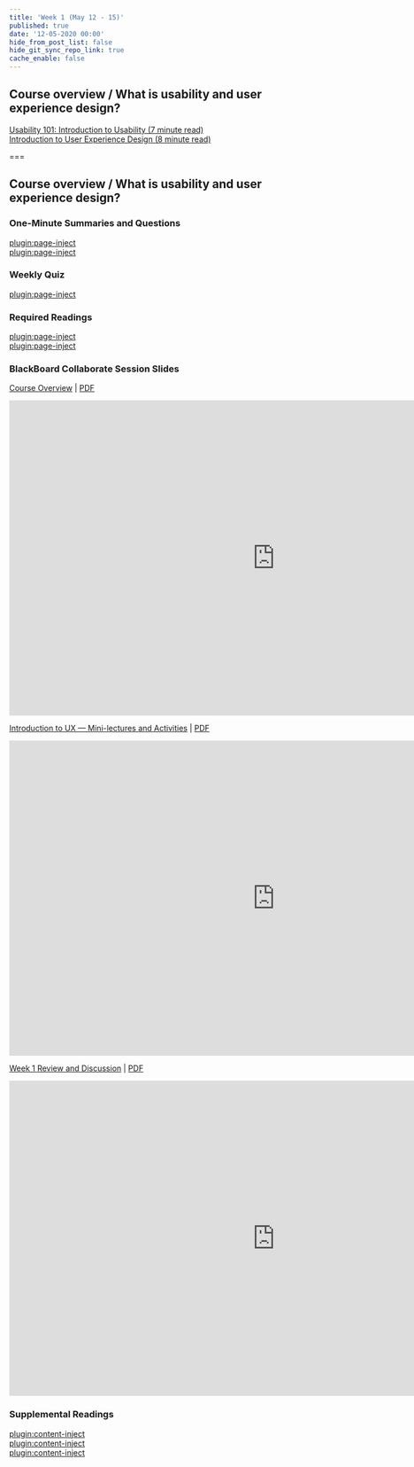 ```yaml
---
title: 'Week 1 (May 12 - 15)'
published: true
date: '12-05-2020 00:00'
hide_from_post_list: false
hide_git_sync_repo_link: true
cache_enable: false
---
```


## Course overview / What is usability and user experience design?

[Usability 101: Introduction to Usability (7 minute read)](https://www.nngroup.com/articles/usability-101-introduction-to-usability/)  
[Introduction to User Experience Design (8 minute read)](https://blog.marvelapp.com/introduction-user-experience-design/)  

===

## **Course overview / What is usability and user experience design?**

### One-Minute Summaries and Questions  
[plugin:page-inject](../../canvaslms-assignments/one-minute-summaries/week-01-1)  
[plugin:page-inject](../../canvaslms-assignments/one-minute-summaries/week-01-2)  

### Weekly Quiz
[plugin:page-inject](../../canvaslms-assignments/weekly-review-quizzes/week-01)

### Required Readings  
[plugin:page-inject](../../weekly-readings/week-01-1)  
[plugin:page-inject](../../weekly-readings/week-01-2)  

### BlackBoard Collaborate Session Slides
[Course Overview](https://docs.google.com/presentation/d/e/2PACX-1vTKZRKlbcvTmBxQ8Z0sI-rrZrssiKlhSylAWFNQOfnNDcEUg_W7eQoTZcwpLqHAuCHKnUZf4bsa9nxc/pub?start=false&loop=false&delayms=3000) | [PDF](https://canvas.sfu.ca/courses/53207/files/folder/Downloads/Slides%20PDFs/Course%20Overview)
<div class="grav-youtube"><iframe src="https://docs.google.com/presentation/d/e/2PACX-1vTKZRKlbcvTmBxQ8Z0sI-rrZrssiKlhSylAWFNQOfnNDcEUg_W7eQoTZcwpLqHAuCHKnUZf4bsa9nxc/embed?start=false&loop=false&delayms=3000" frameborder="0" width="960" height="569" allowfullscreen="true" mozallowfullscreen="true" webkitallowfullscreen="true"></iframe></div>

[Introduction to UX — Mini-lectures and Activities](https://docs.google.com/presentation/d/e/2PACX-1vTpiniHU6aTljSp3Ro350gacrl87zBkxomzXgBsjadncnZMZtFdkcjHq4GsGL7kL8yceJIB_9whVG-Y/pub?start=false&loop=false&delayms=3000) | [PDF](https://canvas.sfu.ca/courses/53207/files/folder/Downloads/Slides%20PDFs/Mini-Lectures%20and%20Activities/Week-01)
<div class="grav-youtube"><iframe src="https://docs.google.com/presentation/d/e/2PACX-1vTpiniHU6aTljSp3Ro350gacrl87zBkxomzXgBsjadncnZMZtFdkcjHq4GsGL7kL8yceJIB_9whVG-Y/embed?start=false&loop=false&delayms=3000" frameborder="0" width="960" height="569" allowfullscreen="true" mozallowfullscreen="true" webkitallowfullscreen="true"></iframe></div>

[Week 1 Review and Discussion](https://docs.google.com/presentation/d/e/2PACX-1vSMG_-ZvhqhR93tUv1WHxXxZJA8nuzhm2Hp1JFX3s0yuQC7yWh2zz92uE-aRqmRkya4LQH9FkzU58bB/pub?start=false&loop=false&delayms=3000)  | [PDF](https://canvas.sfu.ca/courses/53207/files/folder/Downloads/Slides%20PDFs/Review%20and%20Discussion/Week-01)
<div class="grav-youtube"><iframe src="https://docs.google.com/presentation/d/e/2PACX-1vSMG_-ZvhqhR93tUv1WHxXxZJA8nuzhm2Hp1JFX3s0yuQC7yWh2zz92uE-aRqmRkya4LQH9FkzU58bB/embed?start=false&loop=false&delayms=3000" frameborder="0" width="960" height="569" allowfullscreen="true" mozallowfullscreen="true" webkitallowfullscreen="true"></iframe></div>

### Supplemental Readings  
[plugin:content-inject](../../ux-techniques-guide/what-is-usability-and-user-experience-design/usability)  
[plugin:content-inject](../../ux-techniques-guide/what-is-usability-and-user-experience-design/user-centered-design)   
[plugin:content-inject](../../ux-techniques-guide/what-is-usability-and-user-experience-design/user-experience-design)  
